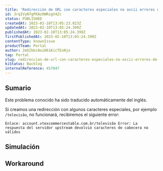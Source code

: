 ```yaml
---
title: 'Redirección de URL con caracteres especiales no ascii errores de retorno'
id: 3rqIVyN7gPKAz0WRzgV4Zc
status: PUBLISHED
createdAt: 2023-02-10T13:05:23.823Z
updatedAt: 2023-02-10T13:05:24.399Z
publishedAt: 2023-02-10T13:05:24.399Z
firstPublishedAt: 2023-02-10T13:05:24.399Z
contentType: knownIssue
productTeam: Portal
author: 2mXZkbi0oi061KicTExNjo
tag: Portal
slug: redireccion-de-url-con-caracteres-especiales-no-ascii-errores-de-retorno
kiStatus: Backlog
internalReference: 457047
---
```


## Sumario

<div class="alert alert-info">
  <p>Este problema conocido ha sido traducido automáticamente del inglés.</p>
</div>


Si creamos una redirección con algunos caracteres especiales, por ejemplo `/televisão`, no funcionará, recibiremos el siguiente error:

    Enlace: account.vtexcommercestable.com.br/televisão Error: La respuesta del servidor upstream devolvió caracteres de cabecera no válidos



##

## Simulación



## Workaround



